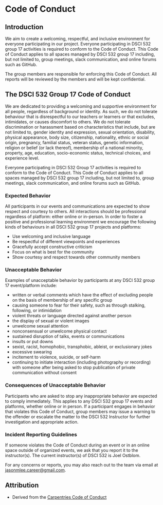 # Code of Conduct

## Introduction

We aim to create a welcoming, respectful, and inclusive environment for everyone participating in our project. Everyone participating in DSCI 532 group 17 activities is required to conform to the Code of Conduct. This Code of Conduct applies to all spaces managed by DSCI 532 group 17 including, but not limited to, group meetings, slack communication, and online forums such as GitHub.

The group members are responsible for enforcing this Code of Conduct. All reports will be reviewed by the members and will be kept confidential.

## The DSCI 532 Group 17 Code of Conduct

We are dedicated to providing a welcoming and supportive environment for all people, regardless of background or identity. As such, we do not tolerate behaviour that is disrespectful to our teachers or learners or that excludes, intimidates, or causes discomfort to others. We do not tolerate discrimination or harassment based on characteristics that include, but are not limited to, gender identity and expression, sexual orientation, disability, physical appearance, body size, citizenship, nationality, ethnic or social origin, pregnancy, familial status, veteran status, genetic information, religion or belief (or lack thereof), membership of a national minority, property, age, education, socio-economic status, technical choices, and experience level.

Everyone participating in DSCI 532 Group 17 activities is required to conform to the Code of Conduct. This Code of Conduct applies to all spaces managed by DSCI 532 group 17 including, but not limited to, group meetings, slack communication, and online forums such as GitHub. 

### Expected Behavior

All participants in our events and communications are expected to show respect and courtesy to others. All interactions should be professional regardless of platform: either online or in-person. In order to foster a positive and professional learning environment we encourage the following kinds of behaviours in all DSCI 532 group 17 projects and platforms:

- Use welcoming and inclusive language
- Be respectful of different viewpoints and experiences
- Gracefully accept constructive criticism
- Focus on what is best for the community
- Show courtesy and respect towards other community members

### Unacceptable Behavior

Examples of unacceptable behavior by participants at any DSCI 532 group 17 event/platform include:

- written or verbal comments which have the effect of excluding people on the basis of membership of any specific group
- causing someone to fear for their safety, such as through stalking, following, or intimidation
- violent threats or language directed against another person
- the display of sexual or violent images
- unwelcome sexual attention
- nonconsensual or unwelcome physical contact
- sustained disruption of talks, events or communications
- insults or put downs
- sexist, racist, homophobic, transphobic, ableist, or exclusionary jokes
- excessive swearing
- incitement to violence, suicide, or self-harm
- continuing to initiate interaction (including photography or recording) with someone after being asked to stop publication of private communication without consent

### Consequences of Unacceptable Behavior

Participants who are asked to stop any inappropriate behavior are expected to comply immediately. This applies to any DSCI 532 group 17 events and platforms, whether online or in person. If a participant engages in behavior that violates this Code of Conduct, group members may issue a warning to the offender or escalate the matter to the DSCI 532 Instructor for further investigation and appropriate action.

### Incident Reporting Guidelines

If someone violates the Code of Conduct during an event or in an online space outside of organized events, we ask that you report it to the instructor(s). The current instructor(s) of DSCI 532 is Joel Ostblom.

For any concerns or reports, you may also reach out to the team via email at jasonmlee.career@gmail.com.

## Attribution

- Derived from the [Carpentries Code of Conduct](https://docs.carpentries.org/topic_folders/policies/code-of-conduct.html)
